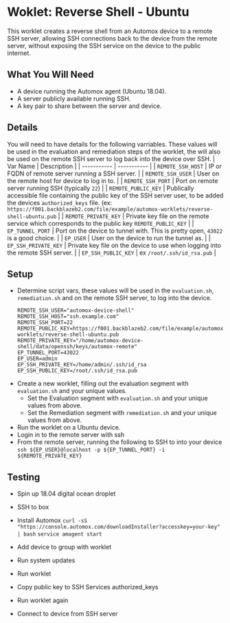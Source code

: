 # Woklet: Reverse Shell - Ubuntu
This worklet creates a reverse shell from an Automox device to a remote SSH server, allowing SSH 
connections back to the device from the remote server, without exposing the SSH service on the
device to the public internet.


## What You Will Need
 - A device running the Automox agent (Ubuntu 18.04).
 - A server publicly available running SSH.
 - A key pair to share between the server and device.

## Details
You will need to have details for the following varriables. These values will be used in the evaluation and remediation steps of the worklet, the will also be used on the remote SSH server to log back into the device over SSH.
| Var Name      | Description |
| ----------- | ----------- |
| `REMOTE_SSH_HOST`      | IP or FQDN of remote server running a SSH server.       |
| `REMOTE_SSH_USER`      | User on the remote host for device to log in to.       |
| `REMOTE_SSH_PORT`      | Port on remote server running SSH (typically `22`)       |
| `REMOTE_PUBLIC_KEY`   | Publically accessible file containing the public key of the SSH server user, to be added the devices `authorized_keys` file. (ex: `https://f001.backblazeb2.com/file/example/automox-worklets/reverse-shell-ubuntu.pub`        |
| `REMOTE_PRIVATE_KEY`      | Private key file on the remote service which corresponds to the public key `REMOTE_PUBLIC_KEY`  |
| `EP_TUNNEL_PORT`      | Port on the device to tunnel with. This is pretty open, `43022` is a good choice.       |
| `EP_USER`      | User on the device to run the tunnel as.       |
| `EP_SSH_PRIVATE_KEY`   | Private key file on the device to use when logging into the remote SSH server.        |
| `EP_SSH_PUBLIC_KEY`   | ex `/root/.ssh/id_rsa.pub`        |

## Setup
 - Determine script vars, these values will be used in the `evaluation.sh`, `remediation.sh` and on the remote SSH server, to log into the device.
    ```console
    REMOTE_SSH_USER="automox-device-shell"
    REMOTE_SSH_HOST="ssh.example.com"
    REMOTE_SSH_PORT=22
    REMOTE_PUBLIC_KEY=https://f001.backblazeb2.com/file/example/automox-worklets/reverse-shell-ubuntu.pub
    REMOTE_PRIVATE_KEY="/home/automox-device-shell/data/openssh/keys/automox-remote"
    EP_TUNNEL_PORT=43022
    EP_USER=admin
    EP_SSH_PRIVATE_KEY=/home/admin/.ssh/id_rsa
    EP_SSH_PUBLIC_KEY=/root/.ssh/id_rsa.pub
    ```
 - Create a new worklet, filling out the evaluation segment with `evaluation.sh` and your unique values.
   - Set the Evaluation segment with `evaluation.sh` and your unique values from above.
   - Set the Remediation segment with `remediation.sh` and your unique values from above.
 - Run the worklet on a Ubuntu device.
 - Login in to the remote server with ssh
 - From the remote server, running the following to SSH to into your device
  ```ssh ${EP_USER}@localhost -p ${EP_TUNNEL_PORT} -i ${REMOTE_PRIVATE_KEY}```


## Testing
 - Spin up 18.04 digital ocean droplet
 - SSH to box
 - Install Automox
  ```curl -sS "https://console.automox.com/downloadInstaller?accesskey=your-key" | bash```
  ```service amagent start```

 - Add device to group with worklet
 - Run system updates
 - Run worklet
 - Copy public key to SSH Services authorized_keys
 - Run worklet again
 - Connect to device from SSH server

